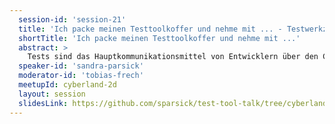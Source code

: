 ```yaml
---
  session-id: 'session-21'
  title: 'Ich packe meinen Testtoolkoffer und nehme mit ... - Testwerkzeuge für den Entwickleralltag'
  shortTitle: 'Ich packe meinen Testtoolkoffer und nehme mit ...'
  abstract: >
    Tests sind das Hauptkommunikationsmittel von Entwicklern über den Code. Mit Tests kommuniziert man auch noch mit dem nächsten Entwickler, nachdem man das Projekt verlassen hat. Tests sind eine lebende Spezifikation des Codes, den sie testen. Man sollte sie mindestens so sauber halten, wie den Produktionscode - wenn nicht sauberer. Doch wer hat die Aussage ‘Das kann man nicht testen’ oder ‘Den Test kann man nicht schöner schreiben’ noch nicht gehört? Oft basieren diese Aussagen darauf, dass man den Großteil des Arsenals der Testwerkzeuge, die uns Java-Entwicklern inzwischen zur Verfügung stehen, noch nicht kennt. Neben JUnit, gibt es viele weitere Testwerkzeuge, die den Entwickleralltag beim Testschreiben vereinfachen können. Dieser Vortrag gibt einen Überblick über nicht so bekannte Features von JUnit 5 und stellt nicht so bekannte Testwerkzeuge vor, mit denen das Schreiben von Tests wieder Spaß macht.
  speaker-id: 'sandra-parsick'
  moderator-id: 'tobias-frech'
  meetupId: cyberland-2d
  layout: session
  slidesLink: https://github.com/sparsick/test-tool-talk/tree/cyberland2d
---
```


